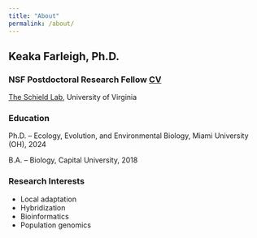 ```yaml
---
title: "About"
permalink: /about/
---
```

## Keaka Farleigh, Ph.D. 
### NSF Postdoctoral Research Fellow [CV](https://kfarleigh.github.io/CV/KFarleigh_CV_9-26-2024.pdf)
[The Schield Lab](https://schieldlab.org/), University of Virginia

### Education
Ph.D. – Ecology, Evolution, and Environmental Biology, Miami University (OH), 2024 

B.A. – Biology, Capital University, 2018  

### Research Interests
- Local adaptation
- Hybridization 
- Bioinformatics
- Population genomics
